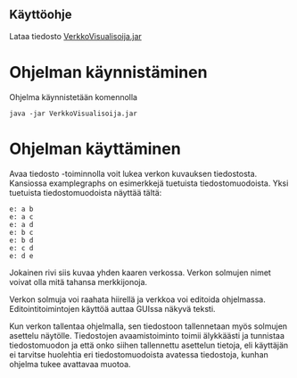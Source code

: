 ## Käyttöohje

Lataa tiedosto [VerkkoVisualisoija.jar](https://github.com/Laakeri/otm-harjoitustyo/releases/tag/viikko6)

# Ohjelman käynnistäminen

Ohjelma käynnistetään komennolla

```
java -jar VerkkoVisualisoija.jar
```

# Ohjelman käyttäminen

Avaa tiedosto -toiminnolla voit lukea verkon kuvauksen tiedostosta. Kansiossa examplegraphs on esimerkkejä tuetuista tiedostomuodoista. Yksi tuetuista tiedostomuodoista näyttää tältä:
```
e: a b
e: a c
e: a d
e: b c
e: b d
e: c d
e: d e
```
Jokainen rivi siis kuvaa yhden kaaren verkossa. Verkon solmujen nimet voivat olla mitä tahansa merkkijonoja.

Verkon solmuja voi raahata hiirellä ja verkkoa voi editoida ohjelmassa. Editointitoimintojen käyttöä auttaa GUIssa näkyvä teksti.

Kun verkon tallentaa ohjelmalla, sen tiedostoon tallennetaan myös solmujen asettelu näytölle. Tiedostojen avaamistoiminto toimii älykkäästi ja tunnistaa tiedostomuodon ja että onko siihen tallennettu asettelun tietoja, eli käyttäjän ei tarvitse huolehtia eri tiedostomuodoista avatessa tiedostoja, kunhan ohjelma tukee avattavaa muotoa.

